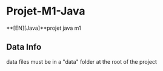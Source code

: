 # Projet-M1-Java
**[EN][Java]**projet java m1

## Data Info

data files must be in a "data" folder at the root of the project
